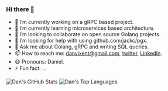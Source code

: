 ### Hi there 👋

<!--
**danvixent/danvixent** is a ✨ _special_ ✨ repository because its `README.md` (this file) appears on your GitHub profile.
-->

- 🔭 I’m currently working on a gRPC based project.
- 🌱 I’m currently learning microservices based architecture.
- 👯 I’m looking to collaborate on open source Golang projects.
- 🤔 I’m looking for help with using github.com/jackc/pgx.
- 💬 Ask me about Golang, gRPC and writing SQL queries.
- 📫 How to reach me: danvixent@gmail.com, [twitter](https://twitter.com/danvixent), [LinkedIn](https://linkedin.com/in/daniel-oluojomu).
- 😄 Pronouns: Daniel.
- ⚡ Fun fact: ...


![Dan's GitHub Stats](https://github-readme-stats.vercel.app/api?username=danvixent&theme=cobalt&show_icons=true&&line_height=40)
![Dan's Top Languages](https://github-readme-stats.vercel.app/api/top-langs/?username=danvixent&theme=cobalt&show_icons=true)
